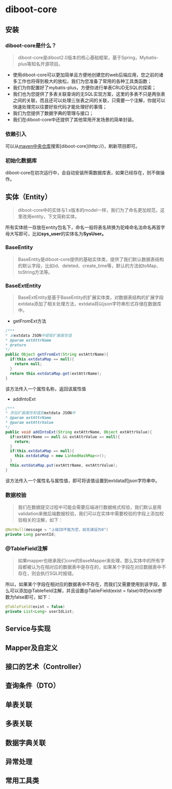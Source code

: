 

# diboot-core

## 安装

### diboot-core是什么？

>  diboot-core是diboot2.0版本的核心基础框架，基于Spring，Mybatis-plus等知名开源项目。

* 使用diboot-core可以更加简单且方便地创建您的web后端应用，您之前的诸多工作也将得到极大的放松，我们为您准备了常用的各种工具类函数；
* 我们为你配置好了mybatis-plus，方便你进行单表CRUD无SQL的探索；
* 我们也为您提供了多表关联查询的无SQL实现方案，这里的多表不只是两张表之间的关联，而且还可以处理三张表之间的关联，只需要一个注解，你就可以快速处理完以往要好些代码才能处理好的事情；
* 我们为您提供了数据字典的管理与接口；
* 我们在diboot-core中还提供了其他常用开发场景的简单封装。

### 依赖引入

可以从[maven中央仓库]([https://mvnrepository.com](https://mvnrepository.com/))搜索[diboot-core](http://)，刷新项目即可。

### 初始化数据库

diboot-core在初次运行中，会自动安装所需数据库表，如果已经存在，则不做操作。

## 实体（Entity）

> diboot-core中的实体与1.x版本的model一样，我们为了命名更加规范，这里改用entity，下文简称实体。

所有实体统一存放在entity包名下，命名一般将表名转换为驼峰命名法命名再首字母大写即可，比如**sys_user**的实体名为**SysUser。**

### BaseEntity

> BaseEntity是diboot-core提供的基础实体类，提供了我们默认数据表结构的默认字段，比如id、deleted、create_time等，默认的方法如toMap、toString方法等。

### BaseExtEntity

> BaseExtEntity是基于BaseEntity的扩展实体类，对数据表结构的扩展字段extdata添加了相关处理方法，extdata将以json字符串形式存储在数据库中。

* getFromExt方法

```java
/***
* 从extdata JSON中提取扩展属性值
* @param extAttrName
* @return
*/
public Object getFromExt(String extAttrName){
  if(this.extdataMap == null){
  	return null;
  }
  return this.extdataMap.get(extAttrName);
}

```

该方法传入一个属性名称，返回该属性值

* addIntoExt

```java
/***
* 添加扩展属性和值到extdata JSON中
* @param extAttrName
* @param extAttrValue
*/
public void addIntoExt(String extAttrName, Object extAttrValue){
  if(extAttrName == null && extAttrValue == null){
  	return;
  }
  if(this.extdataMap == null){
  	this.extdataMap = new LinkedHashMap<>();
  }
  this.extdataMap.put(extAttrName, extAttrValue);
}
```

该方法传入一个属性名与属性值，即可将该值设置到extdata的json字符串中。

### 数据校验

> 我们在数据提交过程中可能会需要后端进行数据格式校验，我们默认是用validation来做后端数据校验，我们可以在实体中需要校验的字段上添加校验相关的注解，如下：

```java
@NotNull(message = "上级ID不能为空，如无请设为0")
private Long parentId;
```

### @TableField注解

> 如果mapper也继承我们core的BaseMapper来处理，那么实体中的所有字段都被认为在相对应的数据表中是存在的，如果某个字段在对应数据表中不存在，则会执行SQL时报错。

所以，如果某个字段在相对应的数据表中不存在，而我们又需要使用到该字段，那么可以添加@Tablefield注解，并且设置@TableField(exist = false)中的exist参数为false即可，如下：

```java
@TableField(exist = false)
private List<Long> userIdList;
```

## Service与实现

## Mapper及自定义

## 接口的艺术（Controller）

## 查询条件（DTO）

## 单表关联

## 多表关联

## 数据字典关联

## 异常处理

## 常用工具类







